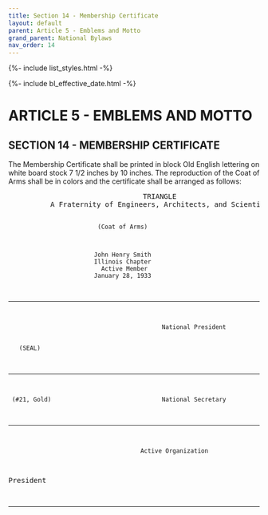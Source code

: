 ```yaml
---
title: Section 14 - Membership Certificate
layout: default
parent: Article 5 - Emblems and Motto
grand_parent: National Bylaws
nav_order: 14
---
```


{%- include list_styles.html -%}

{%- include bl_effective_date.html -%}

# ARTICLE 5 - EMBLEMS AND MOTTO

## SECTION 14 - MEMBERSHIP CERTIFICATE

<p>
The Membership Certificate shall be printed in block Old English
lettering on white board stock 7 1/2 inches by 10 inches.  The
reproduction of the Coat of Arms shall be in colors and the
certificate shall be arranged as follows:
</p>
<pre>
                                TRIANGLE
          A Fraternity of Engineers, Architects, and Scientists
          
          
          
                             (Coat of Arms)



                            John Henry Smith
                            Illinois Chapter
                              Active Member
                            January 28, 1933



                                        
_____________________________          
                                               National President


       (SEAL)                           
_____________________________  
     (#21, Gold)                               National Secretary
        

                                        
_____________________________          
                                         Active Organization
President


</pre>

---
